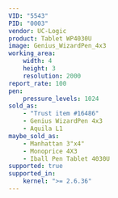 ```yaml
---
VID: "5543"
PID: "0003"
vendor: UC-Logic
product: Tablet WP4030U
image: Genius_WizardPen_4x3
working_area:
    width: 4
    height: 3
    resolution: 2000
report_rate: 100
pen:
    pressure_levels: 1024
sold_as:
    - "Trust item #16486"
    - Genius WizardPen 4x3
    - Aquila L1
maybe_sold_as:
    - Manhattan 3"x4"
    - Monoprice 4X3
    - Iball Pen Tablet 4030U
supported: true
supported_in:
    kernel: ">= 2.6.36"
---
```

